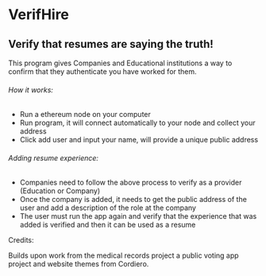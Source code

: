 # VerifHire

## Verify that resumes are saying the truth!


This program gives Companies and Educational institutions a way to confirm that they authenticate you have worked for them.

###### How it works:
 - Run a ethereum node on your computer
 - Run program, it will connect automatically to your node and collect your address
 - Click add user and input your name, will provide a unique public address
 
###### Adding resume experience:
 - Companies need to follow the above process to verify as a provider (Education or Company)
 - Once the company is added, it needs to get the public address of the user and add a description of the role at the company
 - The user must run the app again and verify that the experience that was added is verified and then it can be used as a resume
 


Credits:

Builds upon work from the medical records project a public voting app project and website themes from Cordiero.
